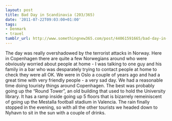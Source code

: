 ```yaml
---
layout: post
title: Bad Day in Scandinavia (203/365)
date: '2011-07-22T09:03:00+01:00'
tags:
- Denmark
- travel
tumblr_url: http://www.somethingnew365.com/post/44061591665/bad-day-in-scandinavia-203365
---
```

The day was really overshadowed by the terrorist attacks in Norway. Here in Copenhagen there are quite a few Norwegians around who were obviously worried about people at home - I was talking to one guy and his family in a bar who was desparately trying to contact people at home to check they were all OK. We were in Oslo a couple of years ago and had a great time with very friendly people - a very sad day.
We had a reasonable time doing touristy things around Copenhagen. The best was probably going up the “Round Tower”, an old building that used to hold the University library. It has a ramp inside going up 5 floors that is bizarrely remeiniscent of going up the Mestalla football stadium in Valencia.
The rain finally stopped in the evening, so with all the other tourists we headed down to Nyhavn to sit in the sun with a couple of drinks.
